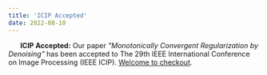 ```yaml
---
title: 'ICIP Accepted'
date: 2022-08-10
---
```

&nbsp;&nbsp;&nbsp;&nbsp;&nbsp; **ICIP Accepted:** Our paper *"Monotonically Convergent Regularization by Denoising"* has been accepted to The 29th IEEE International Conference on Image Processing (IEEE ICIP). [Welcome to checkout](https://arxiv.org/abs/2202.04961).
